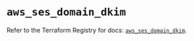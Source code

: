 # `aws_ses_domain_dkim`

Refer to the Terraform Registry for docs: [`aws_ses_domain_dkim`](https://registry.terraform.io/providers/hashicorp/aws/4.54.0/docs/resources/ses_domain_dkim).
